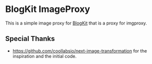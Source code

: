 # BlogKit ImageProxy

This is a simple image proxy for [BlogKit](https://blogkit.org) that is a proxy for imgproxy.

## Special Thanks

- https://github.com/coollabsio/next-image-transformation for the inspiration and the initial code.
